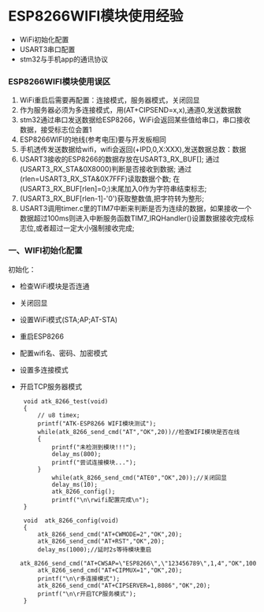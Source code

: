 # ESP8266WIFI模块使用经验

- WiFi初始化配置
- USART3串口配置
- stm32与手机app的通讯协议

### ESP8266WIFI模块使用误区
1. WiFi重启后需要再配置：连接模式，服务器模式，关闭回显
2. 作为服务器必须为多连接模式，用(AT+CIPSEND=x,x),通道0,发送数据数
3. stm32通过串口发送数据给ESP8266，WiFi会返回某些值给串口，串口接收数据，接受标志位会置1
4. ESP8266WIFI的地线(参考电压)要与开发板相同
5. 手机透传发送数据给wifi，wifi会返回(+IPD,0,X:XXX),发送数据总数：数据
6. USART3接收的ESP8266的数据存放在USART3_RX_BUF[];
  通过(USART3_RX_STA&0X8000)判断是否接收到数据;
  通过(rlen=USART3_RX_STA&0X7FFF)读取数据个数;
  在(USART3_RX_BUF[rlen]=0;)末尾加入0作为字符串结束标志;
7. (USART3_RX_BUF[rlen-1]-'0')获取整数值,把字符转为整形;
8. USART3调用timer.c里的TIM7中断来判断是否为连续的数据，如果接收一个数据超过100ms则进入中断服务函数TIM7_IRQHandler()设置数据接收完成标志位,或者超过一定大小强制接收完成;


### 一、WIFI初始化配置

初始化：
 - 检查WiFi模块是否连通
 - 关闭回显
 - 设置WiFi模式(STA;AP;AT-STA)
 - 重启ESP8266
 - 配置wifi名、密码、加密模式
 - 设置多连接模式
 - 开启TCP服务器模式

        void atk_8266_test(void)
        {
        	// u8 timex;
        	printf("ATK-ESP8266 WIFI模块测试");
        	while(atk_8266_send_cmd("AT","OK",20))//检查WIFI模块是否在线
        	{
        		printf("未检测到模块!!!");
        		delay_ms(800);
        		printf("尝试连接模块...");
        	}
        		while(atk_8266_send_cmd("ATE0","OK",20));//关闭回显
        		delay_ms(10);
        		atk_8266_config();
        		printf("\n\rwifi配置完成\n");
        }

        void  atk_8266_config(void)
        {
        	atk_8266_send_cmd("AT+CWMODE=2","OK",20);
        	atk_8266_send_cmd("AT+RST","OK",20);
        	delay_ms(1000);//延时2s等待模块重启
        	atk_8266_send_cmd("AT+CWSAP=\"ESP8266\",\"123456789\",1,4","OK",1000);
        	atk_8266_send_cmd("AT+CIPMUX=1","OK",20);
        	printf("\n\r多连接模式");
        	atk_8266_send_cmd("AT+CIPSERVER=1,8086","OK",20);
        	printf("\n\r开启TCP服务模式");
        }
